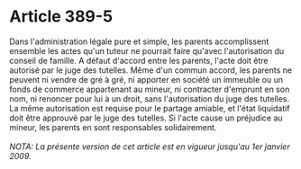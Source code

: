 # Article 389-5

Dans l'administration légale pure et simple, les parents accomplissent ensemble les actes qu'un tuteur ne pourrait faire qu'avec l'autorisation du conseil de famille.   A défaut d'accord entre les parents, l'acte doit être autorisé par le juge des tutelles.   Même d'un commun accord, les parents ne peuvent ni vendre de gré à gré, ni apporter en société un immeuble ou un fonds de commerce appartenant au mineur, ni contracter d'emprunt en son nom, ni renoncer pour lui à un droit, sans l'autorisation du juge des tutelles. La même autorisation est requise pour le partage amiable, et l'état liquidatif doit être approuvé par le juge des tutelles.   Si l'acte cause un préjudice au mineur, les parents en sont responsables solidairement.<br/><br/><i>NOTA:  La présente version de cet article est en vigueur jusqu'au 1er janvier 2009.</i>